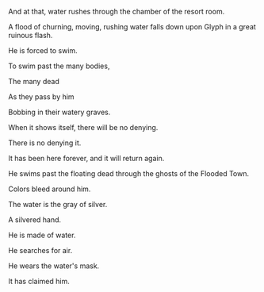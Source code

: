 And at that, water rushes through the chamber of the resort room.

A flood of churning, moving, rushing water falls down upon Glyph in a great ruinous flash.

He is forced to swim.

To swim past the many bodies,

The many dead

As they pass by him

Bobbing in their watery graves.

When it shows itself, there will be no denying.

There is no denying it.

It has been here forever, and it will return again.

He swims past the floating dead through the ghosts of the Flooded Town.

Colors bleed around him.

The water is the gray of silver.

A silvered hand.

He is made of water.

He searches for air.

He wears the water's mask.

It has claimed him.